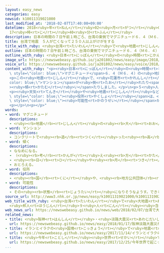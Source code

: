 ```yaml
---
layout: easy_news
categories: easy
newsid: k10011319021000
last_modified_at: '2018-02-07T17:40:00+09:00'
datetime: 2018<ruby>年<rt>ねん</rt></ruby>02<ruby>月<rt>がつ</rt></ruby>07<ruby>日<rt>にち</rt></ruby>
  17<ruby>時<rt>じ</rt></ruby>40<ruby>分<rt>ふん</rt></ruby>
description: 日本の時間の７日午前１時ごろ、台湾の東側でマグニチュード６．４（Ｍ６．４）の地震がありました。
title: 台湾で地震　５人が亡くなって２５０人以上がけがをする
title_with_ruby: <ruby>台湾<rt>たいわん</rt></ruby>で<ruby>地震<rt>じしん</rt></ruby>　５<ruby>人<rt>にん</rt></ruby>が<ruby>亡<rt>な</rt></ruby>くなって２５０<ruby>人<rt>にん</rt></ruby><ruby>以上<rt>いじょう</rt></ruby>がけがをする
outline: 日本の時間の７日午前１時ごろ、台湾の東側でマグニチュード６．４（Ｍ６．４）の地震がありました。
outline_with_ruby: <ruby>日本<rt>にっぽん</rt></ruby>の<ruby>時間<rt>じかん</rt></ruby>の<ruby>７日<rt>なのか</rt></ruby><ruby>午前<rt>ごぜん</rt></ruby>１<ruby>時<rt>じ</rt></ruby>ごろ、<ruby>台湾<rt>たいわん</rt></ruby>の<ruby>東側<rt>ひがしがわ</rt></ruby>でマグニチュード６．４（Ｍ６．４）の<ruby>地震<rt>じしん</rt></ruby>がありました。
image_url: https://newswebeasy.github.io/ja201802/news/easy/image/2018/02/07/k10011319021000.jpg
voice_url: https://newswebeasy.github.io/ja201802/news/easy/voice/2018/02/07/k10011319021000.mp3
content_with_ruby: "<p><ruby>日本<rt>にっぽん</rt></ruby>の<ruby>時間<rt>じかん</rt></ruby>の<ruby>７日<rt>なのか</rt></ruby><ruby>午前<rt>ごぜん</rt></ruby>１<ruby>時<rt>じ</rt></ruby>ごろ、<ruby>台湾<rt>たいわん</rt></ruby>の<ruby>東側<rt>ひがしがわ</rt></ruby>で<span\
  \ style=\"color: blue;\">マグニチュード</span>６．４（Ｍ６．４）の<ruby>地震<rt>じしん</rt></ruby>がありました。</p>\n\
  <p>この<ruby>地震<rt>じしん</rt></ruby>で、<ruby>花蓮市<rt>かれんし</rt></ruby>などでホテルや<span style=\"\
  color: blue;\">マンション</span>が<ruby>倒<rt>たお</rt></ruby>れたり<span style=\"color: blue;\"\
  ><ruby>傾<rt>かたむ</rt></ruby>い</span>たりしました。</p>\n<p>５<ruby>人<rt>にん</rt></ruby>が<ruby>亡<rt>な</rt></ruby>くなって、２５０<ruby>人<rt>にん</rt></ruby><ruby>以上<rt>いじょう</rt></ruby>がけがをしました。<ruby>日本人<rt>にっぽんじん</rt></ruby>は９<ruby>人<rt>にん</rt></ruby>がけがをしました。</p>\n\
  <p><ruby>天気<rt>てんき</rt></ruby>や<ruby>地震<rt>じしん</rt></ruby>などを<ruby>調<rt>しら</rt></ruby>べている<ruby>台湾<rt>たいわん</rt></ruby>の<span\
  \ style=\"color: blue;\"><ruby>役所<rt>やくしょ</rt></ruby></span>は、<ruby>地震<rt>じしん</rt></ruby>は２<ruby>週間<rt>しゅうかん</rt></ruby>から３<ruby>週間<rt>しゅうかん</rt></ruby><ruby>続<rt>つづ</rt></ruby>く<span\
  \ style=\"color: blue;\"><ruby>可能性<rt>かのうせい</rt></ruby></span>があるため、<ruby>気<rt>き</rt></ruby>をつけるように<ruby>言<rt>い</rt></ruby>っています。</p>\n\
  <p></p>\n<p></p>"
words:
- word: マグニチュード
  descriptions:
  - <ruby><rb>地震</rb><rt>じしん</rt></ruby>の<ruby><rb>大</rb><rt>おお</rt></ruby>きさの<ruby><rb>単位</rb><rt>たんい</rt></ruby>。
- word: マンション
  descriptions:
  - コンクリートで<ruby><rb>造</rb><rt>つく</rt></ruby>った<ruby><rb>高</rb><rt>たか</rt></ruby>い<ruby><rb>建物</rb><rt>たてもの</rt></ruby>で、<ruby><rb>高級</rb><rt>こうきゅう</rt></ruby>な<ruby><rb>感</rb><rt>かん</rt></ruby>じがするアパート。
- word: 傾く
  descriptions:
  - ななめになる。
  - （<ruby><rb>考</rb><rt>かんが</rt></ruby>え<ruby><rb>方</rb><rt>かた</rt></ruby>などが）ある<ruby><rb>方</rb><rt>ほう</rt></ruby>へ<ruby><rb>寄</rb><rt>よ</rt></ruby>る。
  - <ruby><rb>日</rb><rt>ひ</rt></ruby>や<ruby><rb>月</rb><rt>つき</rt></ruby>が、<ruby><rb>西</rb><rt>にし</rt></ruby>にしずもうとする。
  - おとろえる。
- word: 役所
  descriptions:
  - <ruby><rb>国</rb><rt>くに</rt></ruby>や、<ruby><rb>地方公共団体</rb><rt>ちほうこうきょうだんたい</rt></ruby>の<ruby><rb>仕事</rb><rt>しごと</rt></ruby>をする<ruby><rb>所</rb><rt>ところ</rt></ruby>。<ruby><rb>官庁</rb><rt>かんちょう</rt></ruby>。<ruby><rb>役場</rb><rt>やくば</rt></ruby>。
- word: 可能性
  descriptions:
  - その<ruby><rb>状態</rb><rt>じょうたい</rt></ruby>になりそうなようす。できそうなようす。
source_url: http://www3.nhk.or.jp/news/easy/k10011319021000/k10011319021000.html
web_title_with_ruby: <ruby>台湾<rt>たいわん</rt></ruby>で<ruby>大地震<rt>おおじしん</rt></ruby> <ruby>死者<rt>ししゃ</rt></ruby>５<ruby>人<rt>にん</rt></ruby>に
  <ruby>邦人<rt>ほうじん</rt></ruby>９<ruby>人<rt>にん</rt></ruby><ruby>含<rt>ふく</rt></ruby>め250<ruby>人<rt>にん</rt></ruby><ruby>余<rt>よ</rt></ruby>けが
web_news_url: https://newswebeasy.github.io/news/web/2018/02/07/台湾で大地震-死者5人に-邦人9人含め250人余けが
related_news:
- title: <ruby>阪神<rt>はんしん</rt></ruby>・<ruby>淡路大震災<rt>あわじだいしんさい</rt></ruby>が<ruby>起<rt>お</rt></ruby>こってから２３<ruby>年<rt>ねん</rt></ruby>
  url: https://newswebeasy.github.io/news/easy/2018/01/17/阪神淡路大震災が起こってから23年
- title: イランとイラクの<ruby>国境<rt>こっきょう</rt></ruby>で<ruby>地震<rt>じしん</rt></ruby>　４５０<ruby>人<rt>にん</rt></ruby><ruby>以上<rt>いじょう</rt></ruby>が<ruby>亡<rt>な</rt></ruby>くなる
  url: https://newswebeasy.github.io/news/easy/2017/11/14/イランとイラクの国境で地震-450人以上が亡くなる
- title: <ruby>今年<rt>ことし</rt></ruby><ruby>世界<rt>せかい</rt></ruby>で<ruby>起<rt>お</rt></ruby>こった<ruby>地震<rt>じしん</rt></ruby>などの<ruby>災害<rt>さいがい</rt></ruby>の<ruby>被害<rt>ひがい</rt></ruby>は<ruby>約<rt>やく</rt></ruby>３５<ruby>兆<rt>ちょう</rt></ruby><ruby>円<rt>えん</rt></ruby>
  url: https://newswebeasy.github.io/news/easy/2017/12/25/今年世界で起こった地震などの災害の被害は約35兆円
...
```

